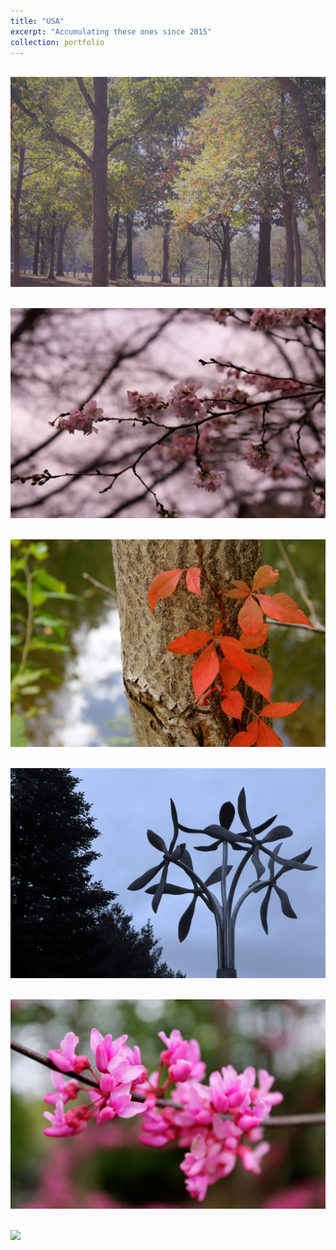 ```yaml
---
title: "USA"
excerpt: "Accumulating these ones since 2015"
collection: portfolio
---
```



 <br/><img src='/images/usa1.JPG'>

 <br/><img src='/images/usa2.JPG'>

 <br/><img src='/images/usa3.JPG'>

 <br/><img src='/images/usa6.JPG'>

 <br/><img src='/images/usa5.JPG'>

 <br/><img src='/images/usa7.JPG'>
